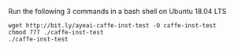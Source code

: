 Run the following 3 commands in a bash shell on Ubuntu 18.04 LTS

```
wget http://bit.ly/ayeai-caffe-inst-test -O caffe-inst-test
chmod 777 ./caffe-inst-test
./caffe-inst-test
```
